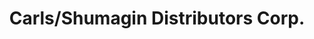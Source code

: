 ---
title: "Carls/Shumagin Distributors Corp."
url: /sand-point/carls-shumagin-distributors-corp/
shop: hardware
---